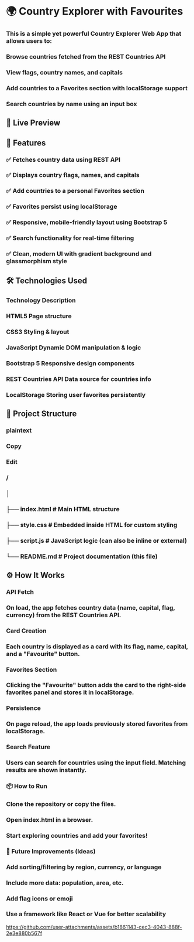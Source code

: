 # 🌍 Country Explorer with Favourites

### This is a simple yet powerful Country Explorer Web App that allows users to:

### Browse countries fetched from the REST Countries API

### View flags, country names, and capitals

### Add countries to a Favorites section with localStorage support

### Search countries by name using an input box

## 📸 Live Preview

## 🚀 Features

### ✅ Fetches country data using REST API
### ✅ Displays country flags, names, and capitals
### ✅ Add countries to a personal Favorites section
### ✅ Favorites persist using localStorage
### ✅ Responsive, mobile-friendly layout using Bootstrap 5
### ✅ Search functionality for real-time filtering
### ✅ Clean, modern UI with gradient background and glassmorphism style

## 🛠️ Technologies Used

### Technology	Description
### HTML5	Page structure
### CSS3	Styling & layout
### JavaScript	Dynamic DOM manipulation & logic
### Bootstrap 5	Responsive design components
### REST Countries API	Data source for countries info
### LocalStorage	Storing user favorites persistently

## 📂 Project Structure

### plaintext
### Copy
### Edit
### /
### │
### ├── index.html          # Main HTML structure
### ├── style.css           # Embedded inside HTML for custom styling
### ├── script.js           # JavaScript logic (can also be inline or external)
### └── README.md           # Project documentation (this file)
## ⚙️ How It Works

### API Fetch
### On load, the app fetches country data (name, capital, flag, currency) from the REST Countries API.

### Card Creation
### Each country is displayed as a card with its flag, name, capital, and a "Favourite" button.

### Favorites Section
### Clicking the "Favourite" button adds the card to the right-side favorites panel and stores it in localStorage.

### Persistence
### On page reload, the app loads previously stored favorites from localStorage.

### Search Feature
### Users can search for countries using the input field. Matching results are shown instantly.

### 📦 How to Run
### Clone the repository or copy the files.

### Open index.html in a browser.

### Start exploring countries and add your favorites!

### 🔮 Future Improvements (Ideas)
### Add sorting/filtering by region, currency, or language

### Include more data: population, area, etc.

### Add flag icons or emoji
### Use a framework like React or Vue for better scalability


https://github.com/user-attachments/assets/b1861143-cec3-4043-888f-2e3e880b567f







